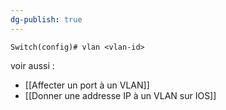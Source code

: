 ```yaml
---
dg-publish: true
---
```



```
Switch(config)# vlan <vlan-id>
```

voir aussi : 
- [[Affecter un port à un VLAN]]
- [[Donner une addresse IP à un VLAN sur IOS]]
